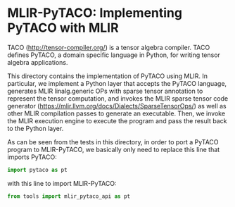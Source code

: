 # MLIR-PyTACO: Implementing PyTACO with MLIR

TACO (http://tensor-compiler.org/) is a tensor algebra compiler. TACO defines
PyTACO, a domain specific language in Python, for writing tensor algebra
applications.

This directory contains the implementation of PyTACO using MLIR. In particular,
we implement a Python layer that accepts the PyTACO language, generates MLIR
linalg.generic OPs with sparse tensor annotation to represent the tensor
computation, and invokes the MLIR sparse tensor code generator
(https://mlir.llvm.org/docs/Dialects/SparseTensorOps/) as well as other MLIR
compilation passes to generate an executable. Then, we invoke the MLIR execution
engine to execute the program and pass the result back to the Python layer.

As can be seen from the tests in this directory, in order to port a PyTACO
program to MLIR-PyTACO, we basically only need to replace this line that
imports PyTACO:

```python
import pytaco as pt
```

with this line to import MLIR-PyTACO:

```python
from tools import mlir_pytaco_api as pt
```
